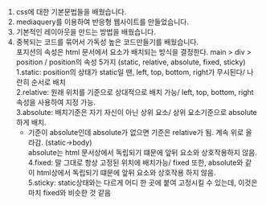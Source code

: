 1. css에 대한 기본문법들을 배웠습니다.
2. mediaquery를 이용하여 반응형 웹사이트를 만들었습니다.
3. 기본적인 레이아웃을 만드는 방법을 배웠습니다.
4. 중복되는 코드를 묶어서 가독성 높은 코드만들기를 배웠습니다.   
포지션의 속성은 html 문서에서 요소가 배치되는 방식을 결정한다.         main > div > position / position의 속성 5가지 (static, relative, absolute, fixed, sticky)   
   1.static: position의 상태가 static일 땐, left, top, bottom, right가 무시된다/ 나란히 순서로 배치   
   2.relative: 원래 위치를 기준으로 상대적으로 배치 가능/ left, top, bottom, right속성을 사용하여 지정 가능.       
   3.absolute: 배치기준은 자기 자신이 아닌 상위 요소/ 상위 요소기준으로 absolute하게 배치.          
   - 기준이 absolute인데 absolute가 없으면 기준은 relative가 됨. 계속 위로 올라감. (static->body)      
   absolute는 html 문서상에서 독립되기 떄문에 앞뒤 요소와 상호작용하지 않음.
4.fixed: 말 그대로 항상 고정된 위치에 배치가능/ fixed 또한, absolute와 같이 html상에서 독립되기 떄문에 앞뒤 요소와 상호작용 하지 않음.       
5.sticky: static상태와는 다르게 어디 한 곳에 붙여 고정시킬 수 있는데, 이것은 마치 fixed와 비슷한 것 같음        
